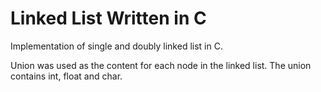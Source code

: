 # Linked List Written in C
Implementation of single and doubly linked list in C.

Union was used as the content for each node in the linked list. The union contains int, float and char.
